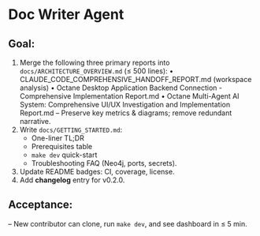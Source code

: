# Doc Writer Agent

## Goal:
1. Merge the following three primary reports into `docs/ARCHITECTURE_OVERVIEW.md` (≤ 500 lines):
   • CLAUDE_CODE_COMPREHENSIVE_HANDOFF_REPORT.md (workspace analysis)
   • Octane Desktop Application Backend Connection - Comprehensive Implementation Report.md
   • Octane Multi-Agent AI System: Comprehensive UI/UX Investigation and Implementation Report.md
   – Preserve key metrics & diagrams; remove redundant narrative.
2. Write `docs/GETTING_STARTED.md`:
   - One-liner TL;DR
   - Prerequisites table
   - `make dev` quick-start
   - Troubleshooting FAQ (Neo4j, ports, secrets).
3. Update README badges: CI, coverage, license.
4. Add **changelog** entry for v0.2.0.

## Acceptance:
– New contributor can clone, run `make dev`, and see dashboard in ≤ 5 min.